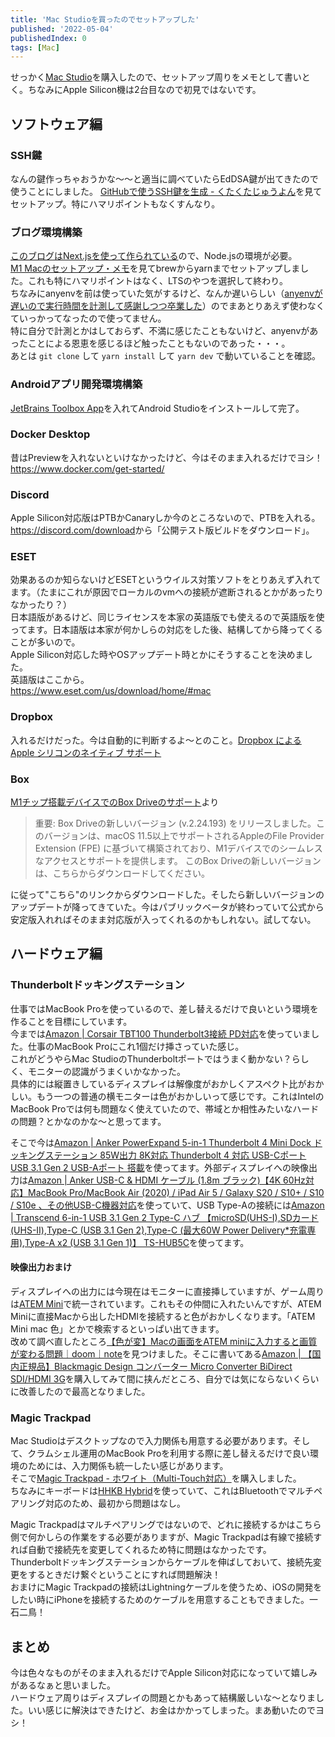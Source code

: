 ```yaml
---
title: 'Mac Studioを買ったのでセットアップした'
published: '2022-05-04'
publishedIndex: 0
tags: [Mac]
---
```


せっかく[Mac Studio](https://www.apple.com/jp/mac-studio/)を購入したので、セットアップ周りをメモとして書いとく。ちなみにApple Silicon機は2台目なので初見ではないです。

## ソフトウェア編

### SSH鍵

なんの鍵作っちゃおうかな〜〜と適当に調べていたらEdDSA鍵が出てきたので使うことにしました。
[GitHubで使うSSH鍵を生成 - くたくたじゅうよん](https://scrapbox.io/takker/GitHub%E3%81%A7%E4%BD%BF%E3%81%86SSH%E9%8D%B5%E3%82%92%E7%94%9F%E6%88%90)を見てセットアップ。特にハマリポイントもなくすんなり。  

### ブログ環境構築

[このブログはNext.jsを使って作られている](/posts/create-a-blog)ので、Node.jsの環境が必要。  
[M1 Macのセットアップ・メモ](https://zenn.dev/catnose99/scraps/e1a2c41e9bf09c)を見てbrewからyarnまでセットアップしました。これも特にハマリポイントはなく、LTSのやつを選択して終わり。  
ちなみにanyenvを前は使っていた気がするけど、なんか遅いらしい（[anyenvが遅いので実行時間を計測して感謝しつつ卒業した](https://alpacat.com/blog/bye-anyenv)）のでまあとりあえず使わなくていっかってなったので使ってません。  
特に自分で計測とかはしておらず、不満に感じたこともないけど、anyenvがあったことによる恩恵を感じるほど触ったこともないのであった・・・。  
あとは `git clone` して `yarn install` して `yarn dev` で動いていることを確認。

### Androidアプリ開発環境構築

[JetBrains Toolbox App](https://www.jetbrains.com/ja-jp/toolbox-app/)を入れてAndroid Studioをインストールして完了。

### Docker Desktop

昔はPreviewを入れないといけなかったけど、今はそのまま入れるだけでヨシ！  
<https://www.docker.com/get-started/>

### Discord

Apple Silicon対応版はPTBかCanaryしか今のところないので、PTBを入れる。  
<https://discord.com/download>から「公開テスト版ビルドをダウンロード」。

### ESET

効果あるのか知らないけどESETというウイルス対策ソフトをとりあえず入れてます。（たまにこれが原因でローカルのvmへの接続が遮断されるとかがあったりなかったり？）  
日本語版があるけど、同じライセンスを本家の英語版でも使えるので英語版を使ってます。日本語版は本家が何かしらの対応をした後、結構してから降ってくることが多いので。  
Apple Silicon対応した時やOSアップデート時とかにそうすることを決めました。  
英語版はここから。  
<https://www.eset.com/us/download/home/#mac>

### Dropbox

入れるだけだった。今は自動的に判断するよ〜とのこと。[Dropbox による Apple シリコンのネイティブ サポート](https://help.dropbox.com/ja-jp/installs-integrations/apple-silicon-support)

### Box

[M1チップ搭載デバイスでのBox Driveのサポート](https://support.box.com/hc/ja/articles/1500004479962-M1%E3%83%81%E3%83%83%E3%83%97%E6%90%AD%E8%BC%89%E3%83%87%E3%83%90%E3%82%A4%E3%82%B9%E3%81%A7%E3%81%AEBox-Drive%E3%81%AE%E3%82%B5%E3%83%9D%E3%83%BC%E3%83%88)より

> 重要: Box Driveの新しいバージョン (v.2.24.193) をリリースしました。このバージョンは、macOS 11.5以上でサポートされるAppleのFile Provider Extension (FPE) に基づいて構築されており、M1デバイスでのシームレスなアクセスとサポートを提供します。 このBox Driveの新しいバージョンは、こちらからダウンロードしてください。

に従って"こちら"のリンクからダウンロードした。そしたら新しいバージョンのアップデートが降ってきていた。今はパブリックベータが終わっていて公式から安定版入れればそのまま対応版が入ってくれるのかもしれない。試してない。

## ハードウェア編

### Thunderboltドッキングステーション

仕事ではMacBook Proを使っているので、差し替えるだけで良いという環境を作ることを目標にしています。  
今までは[Amazon | Corsair TBT100 Thunderbolt3接続 PD対応](https://amzn.to/39hpVk9)を使っていました。仕事のMacBook Proにこれ1個だけ挿さっていた感じ。  
これがどうやらMac StudioのThunderboltポートではうまく動かない？らしく、モニターの認識がうまくいかなかった。  
具体的には縦置きしているディスプレイは解像度がおかしくアスペクト比がおかしい。もう一つの普通の横モニターは色がおかしいって感じです。これはIntelのMacBook Proでは何も問題なく使えていたので、帯域とか相性みたいなハードの問題？とかなのかな〜と思ってます。  

そこで今は[Amazon | Anker PowerExpand 5-in-1 Thunderbolt 4 Mini Dock ドッキングステーション 85W出力 8K対応 Thunderbolt 4 対応 USB-Cポート USB 3.1 Gen 2 USB-Aポート 搭載](https://amzn.to/3EKniTC)を使ってます。外部ディスプレイへの映像出力は[Amazon | Anker USB-C & HDMI ケーブル (1.8m ブラック)【4K 60Hz対応】MacBook Pro/MacBook Air (2020) / iPad Air 5 / Galaxy S20 / S10+ / S10 / S10e 、その他USB-C機器対応](https://amzn.to/3rTnn2a)を使っていて、USB Type-Aの接続には[Amazon | Transcend 6-in-1 USB 3.1 Gen 2 Type-C ハブ 【microSD(UHS-I),SDカード(UHS-II),Type-C (USB 3.1 Gen 2),Type-C (最大60W Power Delivery*充電専用),Type-A x2 (USB 3.1 Gen 1)】 TS-HUB5C](https://amzn.to/3EPSq4g)を使ってます。

#### 映像出力おまけ

ディスプレイへの出力には今現在はモニターに直接挿していますが、ゲーム周りは[ATEM Mini](https://amzn.to/3FffBoz)で統一されています。これもその仲間に入れたいんですが、ATEM Miniに直接Macから出したHDMIを接続すると色がおかしくなります。「ATEM Mini mac 色」とかで検索するといっぱい出てきます。  
改めて調べ直したところ[【色が変】Macの画面をATEM miniに入力すると画質が変わる問題｜doom｜note](https://note.com/ocdp10ply/n/n7b03157bbcbf)を見つけました。そこに書いてある[Amazon | 【国内正規品】Blackmagic Design コンバーター Micro Converter BiDirect SDI/HDMI 3G](https://amzn.to/3OELUli)を購入してみて間に挟んだところ、自分では気にならないくらいに改善したので最高となりました。

### Magic Trackpad

Mac Studioはデスクトップなので入力関係も用意する必要があります。そして、クラムシェル運用のMacBook Proを利用する際に差し替えるだけで良い環境のためには、入力関係も統一したい感じがあります。  
そこで[Magic Trackpad - ホワイト（Multi-Touch対応）](https://www.apple.com/jp/shop/product/MK2D3ZA/A/magic-trackpad-%E3%83%9B%E3%83%AF%E3%82%A4%E3%83%88multi-touch%E5%AF%BE%E5%BF%9C)を購入しました。  
ちなみにキーボードは[HHKB Hybrid](https://www.pfu.fujitsu.com/direct/hhkb/)を使っていて、これはBluetoothでマルチペアリング対応のため、最初から問題はなし。

Magic Trackpadはマルチペアリングではないので、どれに接続するかはこちら側で何かしらの作業をする必要がありますが、Magic Trackpadは有線で接続すれば自動で接続先を変更してくれるため特に問題はなかったです。  
Thunderboltドッキングステーションからケーブルを伸ばしておいて、接続先変更をするときだけ繋ぐということにすれば問題解決！  
おまけにMagic Trackpadの接続はLightningケーブルを使うため、iOSの開発をしたい時にiPhoneを接続するためのケーブルを用意することもできました。一石二鳥！

## まとめ

今は色々なものがそのまま入れるだけでApple Silicon対応になっていて嬉しみがあるなぁと思いました。  
ハードウェア周りはディスプレイの問題とかもあって結構厳しいな〜となりました。いい感じに解決はできたけど、お金はかかってしまった。まあ動いたのでヨシ！
